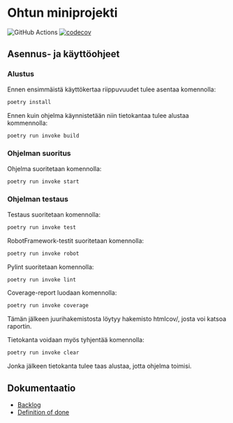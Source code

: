 # Ohtun miniprojekti

![GitHub Actions](https://github.com/Kove71/Ohtu_miniprojekti/workflows/CI/badge.svg)
[![codecov](https://codecov.io/gh/Kove71/Ohtu_miniprojekti/branch/main/graph/badge.svg?token=YZAPS40O41)](https://codecov.io/gh/Kove71/Ohtu_miniprojekti)

## Asennus- ja käyttöohjeet

### Alustus

Ennen ensimmäistä käyttökertaa riippuvuudet tulee asentaa komennolla: 
```bash
poetry install
```
Ennen kuin ohjelma käynnistetään niin tietokantaa tulee alustaa kommennolla:
```bash
poetry run invoke build
```

### Ohjelman suoritus

Ohjelma suoritetaan komennolla:
```bash
poetry run invoke start
```

### Ohjelman testaus

Testaus suoritetaan komennolla:
```bash
poetry run invoke test
```
RobotFramework-testit suoritetaan komennolla:
```bash
poetry run invoke robot
```
Pylint suoritetaan komennolla:
```bash
poetry run invoke lint
```
Coverage-report luodaan komennolla:
```bash
poetry run invoke coverage
```
Tämän jälkeen juurihakemistosta löytyy hakemisto htmlcov/, josta voi katsoa raportin.

Tietokanta voidaan myös tyhjentää komennolla:
```bash
poetry run invoke clear
```
Jonka jälkeen tietokanta tulee taas alustaa, jotta ohjelma toimisi. 

## Dokumentaatio

- [Backlog](https://docs.google.com/spreadsheets/d/1Av-S8CRkLMrIsAKHgrrVVXugRZbDxyBik0xdSajMxEg)
- [Definition of done](dokumentaatio/definitionofdone.md)

